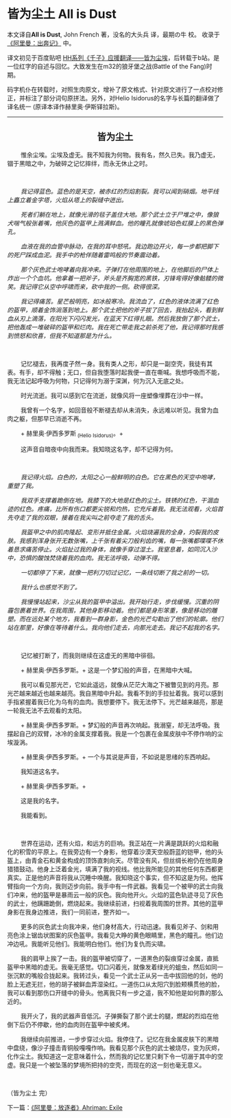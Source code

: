 # 皆为尘土 All is Dust

本文译自**All is Dust**, John French 著，没名的大头兵 译，最期の牛 校。
收录于[《阿里曼：出奔记》](../AhrimanExodusIndex.md) 中。

译文初见于百度贴吧 [HH系列《千子》应援翻译——皆为尘埃](http://tieba.baidu.com/p/1616922743?pid=20177805577&cid=0#20177805577)，后转载于b站。是一位红字的自述与回忆。大致发生在m32的狼牙堡之战\(Battle of the Fang\)时期。

码字机仆在转载时，对照生肉原文，增补了原文格式、针对原文进行了一点校对修正，并标注了部分词句原拼法。另外，对Helio Isidorus的名字与长篇的翻译做了译名统一 \(原译本译作赫里奥·伊斯铎拉斯\)。

---

<div align="center">
<h2>皆为尘土</h2>
</div>

        惟余尘埃。尘埃及虚无。我不知我为何物。我有名，然久已失。我乃虚无，锢于黑暗之中，为破碎之记忆摔绊，而永无休止之时。

 

        *我记得蓝色。蓝色的是天空，被赤红的烈焰割裂。我可以闻到硝烟。地平线上矗立着金字塔，火焰从塔上的裂缝中迸出。*

        *死者们躺在地上，就像光滑的毯子盖住大地。那个武士立于尸堆之中，像狼犬喘气般张着嘴，他灰色的盔甲上溅满鲜血。他的瞳孔就像琥珀色虹膜上的黑色弹孔。*

        *血液在我的血管中脉动，在我的耳中怒吼。我边跑边开火，每一步都把脚下的死尸踩成血泥。我手中的枪伴随着雷鸣般的节奏震动着。*

        *那个灰色武士咆哮着向我冲来。子弹打在他周围的地上，在他脚后的尸体上炸出一个个血坑。他拿着一把斧子，斧头是齐胸宽的黑铁，刃锋弯得好像骷髅的微笑。我记得它从空中呼啸而来，砍中我的一侧。砍得很深。*

        *我记得痛苦。星芒般明亮，如冰般寒冷。我流血了，红色的液体流满了红色的盔甲，顺着金饰淌落到地上。那个武士把他的斧子拔了回去，我抬起头，看到鲜血从刃上滴落，在阳光下闪闪发光，在蓝天下红得扎眼。然后我放倒了那个武士，把他轰成一堆破碎的盔甲和烂肉。我在死亡带走我之前杀死了他，我记得那时我感到愤怒和欣喜，但我不知道那是为什么。*

 

        记忆褪去，我再度孑然一身。我有类人之形，却只是一副空壳，我徒有其表。有手，却不得触；无口，但自我堕落时起我便一直在嘶喊。我想呼吸而不能，我无法记起呼吸为何物，只记得何为溺于深渊，何为沉入无底之处。

        时光流逝。我可以感到它在流逝，就像风将一座塑像埋葬在沙中一样。

        我曾有一个名字，如回音般不断褪去却从未消失，永远难以听见。我曾为血肉之躯，但那早已消逝不再。

        + 赫里奥·伊西多罗斯<sub> (Helio Isidorus)</sub>。+

        这声音自暗夜中向我而来。我知晓这名字，却不记得为何。

 

        *我记得火焰。白色的，太阳之心一般鲜明的白色。它在黑色的天空中咆哮，重塑了我。*

        *我双手支撑着跪倒在地。我膝下的大地是红色的尘土。铁锈的红色，干涸血迹的红色。疼痛，比所有伤口都更尖锐和灼热，它充斥着我。我无法观看，火焰首先夺走了我的双眼，接着在我尖叫之前夺走了我的舌头。*

        *我盔甲之中的肌肉隆起、变形并抵住金属。火焰烧遍我的全身，灼裂我的皮肤。我感到浑身张开无数张嘴，上千张有着尖刀般利齿的嘴，每一张嘴都喋喋不休着恳求痛苦停止。火焰扯过我的身体，就像手穿过湿土。我窒息着，如同沉入沙中，恐惧的酸蚀焚烧着我的血肉。我无法呼吸，动弹不得。*

        *一切都停了下来，就像一把利刀切过记忆，一条线切断了我之前的一切。*

        *我什么也感觉不到了。*

        *我慢慢站起来，沙尘从我的盔甲中溢出。我开始行走，步伐缓慢。沉重的阴霾包裹着世界。在我周围，其他身影移动着。他们都是身形笨重，像是移动的雕塑。而在远处某个地方，我看到一群身影，金色的光芒勾勒出了他们的轮廓。他们站在那里，好像在等待着什么。我向他们走去，向那光走去。我记不起我的名字。*

 

        记忆被打断了，而我则继续在这虚无的黑暗中徘徊。

        + 赫里奥·伊西多罗斯。+ 这是一个梦幻般的声音，在黑暗中大喊。

        我可以看见那光芒，它如此遥远，就像从茫茫大海之下被瞥见到的月亮。那光芒越来越近也越来越亮。我自黑暗中升起。我看不到的手拉扯着我。我可以感到手指紧握着我已化为乌有的血肉。我想要停下。我无法停下。光芒越来越亮，那是一轮我无法不去观看的太阳。

        + 赫里奥·伊西多罗斯。+ 梦幻般的声音再次响起。我溺窒，却无法呼吸。我摆起自己的双臂，冰冷的金属支撑着我。我是一个包裹在金属皮肤中不停作响的尘埃漩涡。

        + 赫里奥·伊西多罗斯。+ 一个与其说是声音，不如说是思绪的东西响起。

        我知道这名字。

        + 赫里奥·伊西多罗斯。+ 

        这是我的名字。

        我能看到。

 

        世界在运动，还有火焰，和远方的巨响。我正站在一片满是跳跃的火焰和融化的积雪的平原上。在我旁边有一个身影，他穿着沙漠天空般蔚蓝的铠甲，他的头盔上，由青金石和黄金构成的顶饰直刺向天。尽管没有风，但丝绸长袍仍在他周身猎猎鼓动。他身上泛着金光，填满了我的视线。他比我所能见的其他任何东西都更真实。正是他的声音将我从沉睡中唤醒。我知晓这个事实，但不知这是为何。他挥臂指向一个方向，我则迈步向前。我手中有一件武器。我看见一个被甲的武士向我们冲来，他的盔甲是暴雨云一般的灰色。我向他开火。火焰的蓝色轨迹寻见了灰色的武士，他蹒跚跪倒，燃烧起来。我继续前进，扫视着我周围的世界。其他的蓝甲身影在我身边推进，我们一同前进，整齐如一。

        更多的灰色武士向我冲来，他们身材高大，行动迅速。我看见斧子、剑和用亮色涂上锯齿状图案的灰色盔甲。我看见大睁的黄色眼睛里，黑色的瞳孔。他们边冲边吼。我能听见他们。我能明白他们。他们为复仇而尖啸。

        我的肩甲上挨了一击。我的盔甲被切穿了，一道黑色的裂痕穿过金属，直抵盔甲中黑暗的虚无。我毫无感觉。切口闪着光，就像发着绿光的蛆虫，然后如同一张沉默的嘴般合拢起来。我转过头，看见一个武士正从另一击中拔回他的剑，他的脸上无遮无拦，他的胡子被鲜血弄湿染红。一道伤口从太阳穴到脸颊横贯他的脸，我可以看到那伤口开缝中的骨头。他离我只有一步之遥，我不知他是如何靠的那么近的。

        我开火了，我的武器声音低沉。子弹撕裂了那个武士的腿，燃起的烈焰在他倒下后仍不停歇，他的血肉则在盔甲中被炙烤。

        我继续向前推进，一步步穿过火焰。我停住了。记忆在我金属皮肤下的黑暗中盘绕，像沙子撞击青铜般嘎嘎作响。我看见那个灰色的武士被烧尽，变为灰烬，化作尘土。我知道这一定意味着什么，然而我的记忆里只剩下令一切溺于其中的空虚。我只是一个被坠落的梦境所把持的空壳，而现在的这一刻也毫无意义。

 

（皆为尘土 完）

下一篇：[《阿里曼：放逐者》Ahriman: Exile](../AhrimanExile/AhrimanExileIndex.md)
